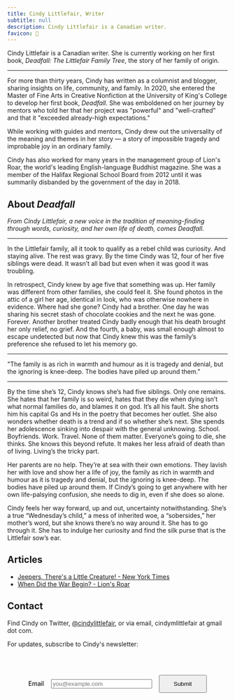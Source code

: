 ```yaml
---
title: Cindy Littlefair, Writer
subtitle: null
description: Cindy Littlefair is a Canadian writer.
favicon: 📖
---
```


<script>
  import portrait from '$lib/assets/portrait.jpg'
  import ImageCaption from '$lib/components/imageCaption.svelte'
  import DadSharon from '$lib/assets/dad-sharon.jpg'
  let pattern = "[^@ \t\r\n]+@[^@ \t\r\n]+\.[^@ \t\r\n]+"
</script>

<ImageCaption image={portrait} alt="Portrait of Cindy Littlefair">

Cindy Littlefair is a Canadian writer. She is currently working on her first book, _Deadfall: The Littlefair Family Tree_, the story of her family of origin.

</ImageCaption>

---

For more than thirty years, Cindy has written as a columnist and blogger, sharing insights on life, community, and family. In 2020, she entered the Master of Fine Arts in Creative Nonfiction at the University of King's College to develop her first book, _Deadfall_. She was emboldened on her journey by mentors who told her that her project was "powerful" and "well-crafted" and that it "exceeded already-high expectations."

While working with guides and mentors, Cindy drew out the universality of the meaning and themes in her story — a story of impossible tragedy and improbable joy in an ordinary family.

Cindy has also worked for many years in the management group of Lion's Roar, the world's leading English-language Buddhist magazine. She was a member of the Halifax Regional School Board from 2012 until it was summarily disbanded by the government of the day in 2018.

## About _Deadfall_

_From Cindy Littlefair, a new voice in the tradition of meaning-finding through words, curiosity, and her own life of death, comes <em>Deadfall</em>._

---

In the Littlefair family, all it took to qualify as a rebel child was curiosity. And staying alive. The rest was gravy. By the time Cindy was 12, four of her five siblings were dead. It wasn’t all bad but even when it was good it was troubling.

In retrospect, Cindy knew by age five that something was up. Her family was different from other families, she could feel it. She found photos in the attic of a girl her age, identical in look, who was otherwise nowhere in evidence. Where had she gone? Cindy had a brother. One day he was sharing his secret stash of chocolate cookies and the next he was gone. Forever. Another brother treated Cindy badly enough that his death brought her only relief, no grief. And the fourth, a baby, was small enough almost to escape undetected but now that Cindy knew this was the family’s preference she refused to let his memory go.

---

<ImageCaption image={DadSharon} alt="Portrait of Cindy Littlefair" reverse square>

"The family is as rich in warmth and humour as it is tragedy and denial, but the ignoring is knee-deep. The bodies have piled up around them."

</ImageCaption>

---

By the time she’s 12, Cindy knows she’s had five siblings. Only one remains. She hates that her family is so weird, hates that they die when dying isn’t what normal families do, and blames it on god. It’s all his fault. She shorts him his capital Gs and Hs in the poetry that becomes her outlet. She also wonders whether death is a trend and if so whether she’s next. She spends her adolescence sinking into despair with the general unknowing. School. Boyfriends. Work. Travel. None of them matter. Everyone’s going to die, she thinks. She knows this beyond refute. It makes her less afraid of death than of living. Living’s the tricky part.

Her parents are no help. They’re at sea with their own emotions. They lavish her with love and show her a life of joy, the family as rich in warmth and humour as it is tragedy and denial, but the ignoring is knee-deep. The bodies have piled up around them. If Cindy’s going to get anywhere with her own life-palsying confusion, she needs to dig in, even if she does so alone.

Cindy feels her way forward, up and out, uncertainty notwithstanding. She’s a true “Wednesday’s child,” a mess of inherited woe, a “sobersides,” her mother’s word, but she knows there’s no way around it. She has to go through it. She has to indulge her curiosity and find the silk purse that is the Littlefair sow’s ear.

## Articles

- [Jeepers, There's a Little Creature! - New York Times](https://www.nytimes.com/2022/03/22/style/tiny-modern-love-stories-the-empty-city-was-our-playground.html)
- [When Did the War Begin? - Lion's Roar](https://www.lionsroar.com/the-dharma-of-fiction/)

## Contact

Find Cindy on Twitter, [@cindylittlefair](https://twitter.com/cindylittlefair), or via email, cindymlittlefair at gmail dot com.

For updates, subscribe to Cindy's newsletter:

<form
  action="./newsletter"
  method="post"
>
  <label>Email</label>
  <input 
    type="text"
    name="email"
    pattern="[^@ \t\r\n]+@[^@ \t\r\n]+\.[^@ \t\r\n]+"
    placeholder="you@example.com"
  />
  <input type="submit" />
</form>

<style>
  form {
    padding: 3rem;
    background: var(--accent-bg);
    color: var(--text-light);
    border: 1px solid var(--border);
    border-radius: 5px;
    display: flex;
    flex-direction: row;
    justify-content: center;
    align-items: baseline;
    gap: 1rem;
    flex-wrap: wrap;
  }

  form label {
    font-weight: 500;
  }

  input[type="submit"] {
    padding: 0.7rem 2rem;
    /* animation: pulse 1s infinite; */
  }

  input[type="text"] {
    flex-grow: 1;
    max-width: 300px;
    min-width: 200px;
  }
</style>
